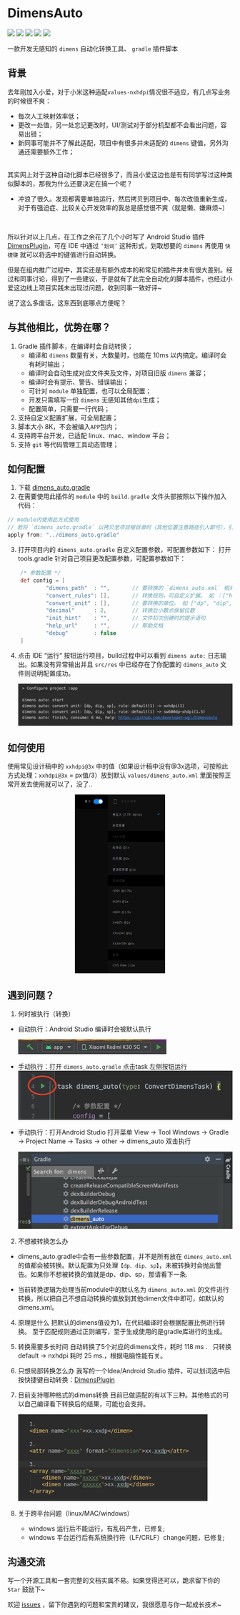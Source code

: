 # DimensAuto
[![](https://img.shields.io/badge/version-1.2.0-orange?branch=master)](https://img.shields.io/badge/version-1.2.0-orange)
[![](https://img.shields.io/github/issues/developer-wgl/DimensAuto?branch=master)](https://img.shields.io/github/issues/developer-wgl/DimensAuto)
[![](https://img.shields.io/github/stars/developer-wgl/DimensAuto?branch=master)](https://img.shields.io/github/stars/developer-wgl/DimensAuto)
[![](https://img.shields.io/github/forks/developer-wgl/DimensAuto?branch=master)](https://img.shields.io/github/forks/developer-wgl/DimensAuto)
[![](https://img.shields.io/github/license/developer-wgl/DimensAuto?branch=master)](https://img.shields.io/github/license/developer-wgl/DimensAuto)

一款开发无感知的 `dimens` 自动化转换工具、 `gradle` 插件脚本

## 背景
去年刚加入小爱，对于小米这种适配`values-nxhdpi`情况很不适应，有几点写业务的时候很不爽：
- 每次人工映射效率低；
- 更改一处值，另一处忘记更改时，UI/测试对于部分机型都不会看出问题，容易出错；
- 新同事可能并不了解此适配，项目中有很多并未适配的 `dimens` 键值，另外沟通还需要额外工作；   

<br>
其实网上对于这种自动化脚本已经很多了，而且小爱这边也是有有同学写过这种类似脚本的，那我为什么还要决定在搞一个呢？

- 冲浪了很久。发现都需要单独运行，然后拷贝到项目中、每次改值重新生成，对于有强迫症、比较关心开发效率的我总是感觉很不爽（就是懒、嫌麻烦~）
<br>

所以针对以上几点，在工作之余花了几个小时写了 Android Studio 插件 [DimensPlugin](https://github.com/developer-wgl/DimensPlugin)，可在 IDE 中通过 `‘划词’` 这种形式，划取想要的 `dimens` 再使用 `快捷键` 就可以将选中的键值进行自动转换。

但是在组内推广过程中，其实还是有额外成本的和常见的插件并未有很大差别。经过和同事讨论，得到了一些建议，于是就有了此完全自动化的脚本插件，也经过小爱这边线上项目实践未出现过问题，收到同事一致好评~

说了这么多废话，这东西到底哪点方便呢？

## 与其他相比，优势在哪？

1. Gradle 插件脚本，在编译时会自动转换；
    - 编译和 `dimens` 数量有关，大数量时，也能在 10ms 以内搞定。编译时会有耗时输出；
    - 编译时会自动生成对应文件夹及文件，对项目旧版 `dimens` 兼容；
    - 编译时会有提示、警告、错误输出；
    - 可针对 `module` 单独配置，也可以全局配置；
    - 开发只需填写一份 `dimens` 无感知其他`dpi`生成；
    - 配置简单，只需要一行代码；
2. 支持自定义配置扩展，可全局配置； 
3. 脚本大小 8K，不会被编入`APP`包内；
4. 支持跨平台开发，已适配 linux、mac、window 平台；
5. 支持 `git` 等代码管理工具动态管理；


## 如何配置

1. 下载 [dimens_auto.gradle](./dimens_auto.gradle)
2. 在需要使用此插件的 `module` 中的 `build.gradle` 文件头部按照以下操作加入代码：

``` gradle
// module内使用此方式使用
// 若将 `dimens_auto.gradle` 以拷贝至项目根目录时（其他位置注意路径引入即可），引入方式如下：
apply from: "../dimens_auto.gradle" 
```
3. 打开项目内的 `dimens_auto.gradle` 自定义配置参数，可配置参数如下：
打开tools.gradle 针对自己项目更改配置参数，可配置参数如下：

```gradle
    /* 参数配置 */
    def config = [
            "dimens_path"  : "",       // 要转换的 `dimens_auto.xml` 相对、`module`的路径. 
            "convert_rules": [],       // 转换规则，可自定义扩展。 如 ：["hdpi": 3/1.5,"xhdpi": 3/2,"sw600dp-xhdpi": 3/2,"nxhdpi": 3/2.75,"xxxhdpi": 3/4] 
            "convert_unit" : [],       // 要转换的单位。 如 ["dp", "dip", "sp"]
            "decimal"      : 2,        // 转换后小数点保留位数
            "init_hint"    : "",       // 文件初次创建时的提示语句
            "help_url"     : "",       // 帮助文档
            "debug"        : false
    ]
```

4. 点击 IDE “运行“ 按钮运行项目，build过程中可以看到 `dimens auto:`  日志输出。如果没有异常输出并且 `src/res` 中已经存在了你配置的 `dimens_auto` 文件则说明配置成功。

    ![Android Studio run](./imgs/result.png)


## 如何使用

使用常见设计稿中的 `xxhdpi@3x` 中的值（如果设计稿中没有@3x选项，可按照此方式处理：`xxhdpi@3x` = px值/3）放到默认 `values/dimens_auto.xml` 里面按照正常开发去使用就可以了，没了..  

<p align="center">
    <img src="./imgs/ui_1.png" height="400px;" />
</p>


## 遇到问题？

1.  何时被执行（转换）
* 自动执行：Android Studio 编译时会被默认执行

    <img src="./imgs/ide_run.jpg"/>
    

* 手动执行：打开 `dimens_auto.gradle` 点击task 左侧按钮运行
    ![Android Studio run](./imgs/run_1.png)

* 手动执行：打开Android Studio 打开菜单 View → Tool Windows → Gradle → Project Name → Tasks → other → dimens_auto 双击执行

    ![Android Studio run](./imgs/run_2.png)


2. 不想被转换怎么办
-  dimens_auto.gradle中会有一些参数配置，并不是所有放在 `dimens_auto.xml` 的值都会被转换。默认配置为只处理`【dp、dip、sp】`，未被转换时会抛出警告。如果你不想被转换的值就是dp、dip、sp，那请看下一条.

- 当前转换逻辑为处理当前module中的默认名为 `dimens_auto.xml` 的文件进行转换，所以把自己不想自动转换的值放到其他dimen文件中即可，如默认的dimens.xml。


4. 原理是什么
把默认的dimens值设为1，在代码编译时会根据配置比例进行转换。
至于匹配规则通过正则编写，至于生成使用的是gradle库进行的生成。 

5. 转换需要多长时间
自动转换了5个对应的dimens文件，耗时 118 ms .   只转换 default → nxhdpi 耗时 25 ms.，根据电脑性能有关。
 
6. 只想局部转换怎么办
我写的一个Idea/Android Studio 插件，可以划词选中后按快捷键自动转换：[DimensPlugin](https://github.com/developer-wgl/DimensPlugin)


7. 目前支持哪种格式的dimens转换
目前已做适配的有以下三种。其他格式的可以自己编译看下转换后的结果，可能也会支持。

    ![Android Studio run](./imgs/support_dimens.png)
     
8. 关于跨平台问题（linux/MAC/windows）
    - windows 运行后不能运行，有乱码产生，已修复;
    - windows 平台运行后有系统换行符（LF/CRLF）change问题，已修复;


## 沟通交流
写一个开源工具和一套完整的文档实属不易。如果觉得还可以，跪求留下你的 `Star` 鼓励下~

欢迎 [issues](https://github.com/developer-wgl/DimensAuto/issues) ，留下你遇到的问题和宝贵的建议，我很愿意与你一起成长技术~